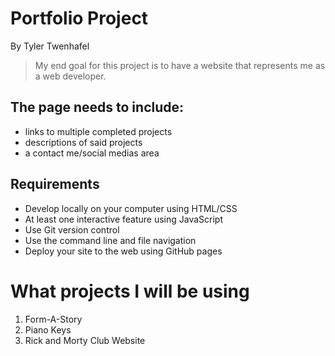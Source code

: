 # Portfolio Project #
By Tyler Twenhafel

> My end goal for this project is to have a website that represents me as a web developer.

## The page needs to include: ##

- links to multiple completed projects
- descriptions of said projects
- a contact me/social medias area

## Requirements ##

- Develop locally on your computer using HTML/CSS
- At least one interactive feature using JavaScript
- Use Git version control
- Use the command line and file navigation
- Deploy your site to the web using GitHub pages

# What projects I will be using #

1. Form-A-Story
2. Piano Keys
3. Rick and Morty Club Website
